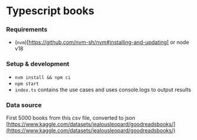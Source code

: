 # Typescript books

### Requirements
- (`nvm`)[https://github.com/nvm-sh/nvm#installing-and-updating] or node v18

### Setup & development
- `nvm install && npm ci`
- `npm start`
- `index.ts` contains the use cases and uses console.logs to output results

### Data source
First 5000 books from this csv file, converted to json [https://www.kaggle.com/datasets/jealousleopard/goodreadsbooks/](https://www.kaggle.com/datasets/jealousleopard/goodreadsbooks/)
